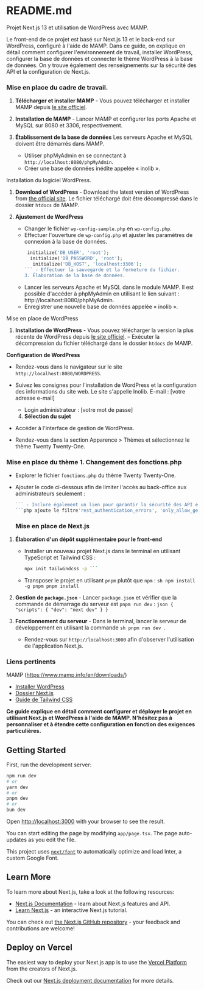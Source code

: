 # README.md

Projet Next.js 13 et utilisation de WordPress avec MAMP.


Le front-end de ce projet est basé sur Next.js 13 et le back-end sur WordPress, configuré à l'aide de MAMP. Dans ce guide, on explique en détail comment configurer l'environnement de travail, installer WordPress, configurer la base de données et connecter le thème WordPress à la base de données. On y trouve également des renseignements sur la sécurité des API et la configuration de Next.js.

### Mise en place du cadre de travail.

1. **Télécharger et installer MAMP** - Vous pouvez télécharger et installer MAMP depuis [le site officiel](https://www.mamp.info/en/downloads/).

2. **Installation de MAMP** - Lancer MAMP et configurer les ports Apache et MySQL sur 8080 et 3306, respectivement.

3. **Établissement de la base de données**
   Les serveurs Apache et MySQL doivent être démarrés dans MAMP.
   - Utiliser phpMyAdmin en se connectant à `http://localhost:8080/phpMyAdmin`.
   - Créer une base de données inédite appelée « inolib ».

Installation du logiciel WordPress.

1. **Download of WordPress** - Download the latest version of WordPress from [the official site](https://wordpress.org/download/).
   Le fichier téléchargé doit être décompressé dans le dossier `htdocs` de MAMP.

2. **Ajustement de WordPress**
   - Changer le fichier `wp-config-sample.php` en `wp-config.php`.
   - Effectuer l'ouverture de `wp-config.php` et ajuster les paramètres de connexion à la base de données.
     ```php initialize('DB_NAME', 'inolib');
      initialize('DB_USER', 'root');
       initialize('DB_PASSWORD', 'root');
        initialize('DB_HOST', 'localhost:3306');
     ``` - Effectuer la sauvegarde et la fermeture du fichier.
     3. Élaboration de la base de données.
   - Lancer les serveurs Apache et MySQL dans le module MAMP.
   Il est possible d'accéder à phpMyAdmin en utilisant le lien suivant : http://localhost:8080/phpMyAdmin.
   - Enregistrer une nouvelle base de données appelée « inolib ».

Mise en place de WordPress

1. **Installation de WordPress** - Vous pouvez télécharger la version la plus récente de WordPress depuis [le site officiel](https://wordpress.org/uninstall/).
   – Exécuter la décompression du fichier téléchargé dans le dossier `htdocs` de MAMP.

**Configuration de WordPress**
   - Rendez-vous dans le navigateur sur le site `http://localhost:8080/WORDPRESS`.
   - Suivez les consignes pour l'installation de WordPress et la configuration des informations du site web.
     Le site s'appelle Inolib.
     E-mail : [votre adresse e-mail]
     - Login administrateur : [votre mot de passe]

     4. **Sélection du sujet**
   - Accéder à l'interface de gestion de WordPress.
   - Rendez-vous dans la section Apparence > Thèmes et sélectionnez le thème Twenty Twenty-One.
### Mise en place du thème 1. **Changement des fonctions.php**
   - Explorer le fichier `fonctions.php` du thème Twenty Twenty-One.
   - Ajouter le code ci-dessous afin de limiter l'accès au back-office aux administrateurs seulement :
     ```php ajoute l'action "admin_init", "restrict_admin_avec_redirect" ; fonction restrict_admin_avec_redirect() { if (!current_user_can('administrator') &&!(defined('DOING_AJAX') && DOING_AJAX)) { wp_redirect(home_url()); sortie; }
     ``` - Inclure également un lien pour garantir la sécurité des API en limitant les requêtes GET :
     ```php ajoute le filtre'rest_authentication_errors', 'only_allow_get_requests' avec la fonction only_allow_get_requests (fonction).($résultat) {if ($_SERVER['REQUEST_METHOD']!= "GET")} { return new WP_Error('rest_forbidden', 'Les requêtes GET sont autorisées uniquement', array('status' => 403)); } return $result;
     ```

     ### Mise en place de Next.js

1. **Élaboration d'un dépôt supplémentaire pour le front-end**
   - Installer un nouveau projet Next.js dans le terminal en utilisant TypeScript et Tailwind CSS :
     ```sh npx créer-la-nouvelle-application@actuelle -ts cd [nom-du-projet]
     npx init tailwindcss -p ```
   - Transposer le projet en utilisant `pnpm` plutôt que `npm` : ```sh npm install -g pnpm pnpm install ```

2. **Gestion de `package.json`** - Lancer `package.json` et vérifier que la commande de démarrage du serveur est `pnpm run dev` : ```json { "scripts": { "dev": "next dev" } } ```

3. **Fonctionnement du serveur** - Dans le terminal, lancer le serveur de développement en utilisant la commande ```sh pnpm run dev ```.
   - Rendez-vous sur `http://localhost:3000` afin d'observer l'utilisation de l'application Next.js.
### Liens pertinents

MAMP (https://www.mamp.info/en/downloads/)
- [Installer WordPress](https://wordpress.org/install/)
- [Dossier Next.js](https://nextjs.org/documentation)
- [Guide de Tailwind CSS](https://tailwindcss.com/guides)

**Ce guide explique en détail comment configurer et déployer le projet en utilisant Next.js et WordPress à l'aide de MAMP. N'hésitez pas à personnaliser et à étendre cette configuration en fonction des exigences particulières.**


## Getting Started

First, run the development server:

```bash
npm run dev
# or
yarn dev
# or
pnpm dev
# or
bun dev
```

Open [http://localhost:3000](http://localhost:3000) with your browser to see the result.

You can start editing the page by modifying `app/page.tsx`. The page auto-updates as you edit the file.

This project uses [`next/font`](https://nextjs.org/docs/basic-features/font-optimization) to automatically optimize and load Inter, a custom Google Font.

## Learn More

To learn more about Next.js, take a look at the following resources:

- [Next.js Documentation](https://nextjs.org/docs) - learn about Next.js features and API.
- [Learn Next.js](https://nextjs.org/learn) - an interactive Next.js tutorial.

You can check out [the Next.js GitHub repository](https://github.com/vercel/next.js/) - your feedback and contributions are welcome!

## Deploy on Vercel

The easiest way to deploy your Next.js app is to use the [Vercel Platform](https://vercel.com/new?utm_medium=default-template&filter=next.js&utm_source=create-next-app&utm_campaign=create-next-app-readme) from the creators of Next.js.

Check out our [Next.js deployment documentation](https://nextjs.org/docs/deployment) for more details.
